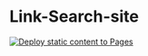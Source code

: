 # Link-Search-site
[![Deploy static content to Pages](https://github.com/BUDDY1609/Link-Search-site/actions/workflows/static.yml/badge.svg)](https://github.com/BUDDY1609/Link-Search-site/actions/workflows/static.yml)

